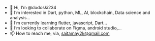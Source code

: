 - 👋 Hi, I’m @dodoski234
- 👀 I’m interested in Dart, python, ML, AI, blockchain, Data science and analysis...
- 🌱 I’m currently learning flutter, javascript, Dart...
- 💞️ I’m looking to collaborate on Figma, android studio,...
- 📫 How to reach me, via, saitamay2k@gmail.com

<!---
dodoski234/dodoski234 is a ✨ special ✨ repository because its `README.md` (this file) appears on your GitHub profile.
You can click the Preview link to take a look at your changes.
--->
